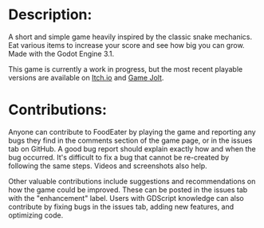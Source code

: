 ﻿# Description:

A short and simple game heavily inspired by the classic snake mechanics. Eat various items to increase your score and see how big you can grow. Made with the Godot Engine 3.1.

This game is currently a work in progress, but the most recent playable versions are available on [Itch.io](https://plaincrown.itch.io/) and [Game Jolt](https://gamejolt.com/@PlainCrown/games).

# Contributions:

Anyone can contribute to FoodEater by playing the game and reporting any bugs they find in the comments section of the game page, or in the issues tab on GitHub. A good bug report should explain exactly how and when the bug occurred. It's difficult to fix a bug that cannot be re-created by following the same steps. Videos and screenshots also help.

Other valuable contributions include suggestions and recommendations on how the game could be improved. These can be posted in the issues tab with the "enhancement" label. Users with GDScript knowledge can also contribute by fixing bugs in the issues tab, adding new features, and optimizing code.
